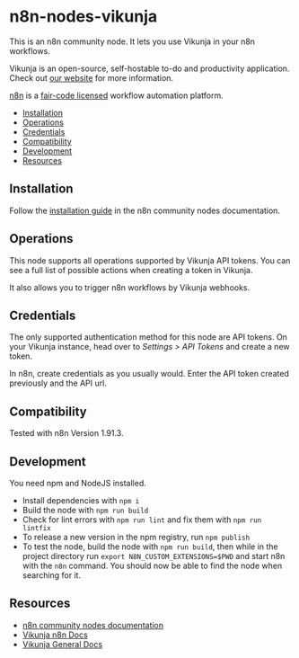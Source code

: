 # n8n-nodes-vikunja

This is an n8n community node. It lets you use Vikunja in your n8n workflows.

Vikunja is an open-source, self-hostable to-do and productivity application.
Check out [our website](https://vikunja.io/) for more information.

[n8n](https://n8n.io/) is a [fair-code licensed](https://docs.n8n.io/reference/license/) workflow automation platform.

* [Installation](#installation)  
* [Operations](#operations)  
* [Credentials](#credentials)
* [Compatibility](#compatibility)  
* [Development](#development)
* [Resources](#resources)  

## Installation

Follow the [installation guide](https://docs.n8n.io/integrations/community-nodes/installation/) in the n8n community nodes documentation.

## Operations

This node supports all operations supported by Vikunja API tokens.
You can see a full list of possible actions when creating a token in Vikunja.

It also allows you to trigger n8n workflows by Vikunja webhooks.

## Credentials

The only supported authentication method for this node are API tokens.
On your Vikunja instance, head over to *Settings > API Tokens* and create a new token.

In n8n, create credentials as you usually would.
Enter the API token created previously and the API url.

## Compatibility

Tested with n8n Version 1.91.3.

## Development

You need npm and NodeJS installed.

* Install dependencies with `npm i`
* Build the node with `npm run build`
* Check for lint errors with `npm run lint` and fix them with `npm run lintfix`
* To release a new version in the npm registry, run `npm publish`
* To test the node, build the node with `npm run build`, then while in the project directory run `export N8N_CUSTOM_EXTENSIONS=$PWD` and start n8n with the `n8n` command. You should now be able to find the node when searching for it.

## Resources

* [n8n community nodes documentation](https://docs.n8n.io/integrations/community-nodes/)
* [Vikunja n8n Docs](https://vikunja.io/docs/n8n)
* [Vikunja General Docs](https://vikunja.io/docs/)
